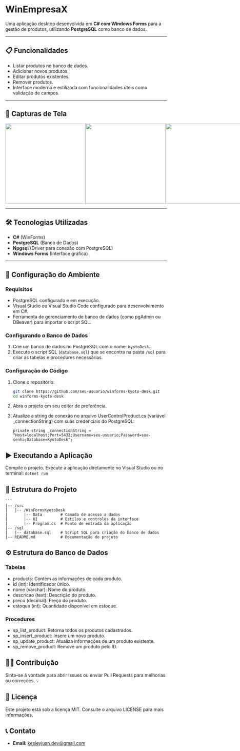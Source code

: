 # WinEmpresaX

Uma aplicação desktop desenvolvida em **C# com Windows Forms** para a gestão de produtos, utilizando **PostgreSQL** como banco de dados.

---

## 📋 Funcionalidades
- Listar produtos no banco de dados.
- Adicionar novos produtos.
- Editar produtos existentes.
- Remover produtos.
- Interface moderna e estilizada com funcionalidades úteis como validação de campos.

---

<h2>📸 Capturas de Tela</h2>

<div style="display:flex;">
    <img src="https://github.com/qwe-rtyui/WinEmpresaX/blob/main/screenshot/Clist.png" style="heigth:200px; width:250px">
    <img src="https://github.com/qwe-rtyui/WinEmpresaX/blob/main/screenshot/Vadd.png" style="heigth:200px; width:250px">    
    <img src="https://github.com/qwe-rtyui/WinEmpresaX/blob/main/screenshot/Rvendas" style="heigth:200px; width:250px">
</div>

---

## 🛠️ Tecnologias Utilizadas
- **C#** (WinForms)
- **PostgreSQL** (Banco de Dados)
- **Npgsql** (Driver para conexão com PostgreSQL)
- **Windows Forms** (Interface gráfica)

---

## 🚀 Configuração do Ambiente

### Requisitos
- PostgreSQL configurado e em execução.
- Visual Studio ou Visual Studio Code configurado para desenvolvimento em C#.
- Ferramenta de gerenciamento de banco de dados (como pgAdmin ou DBeaver) para importar o script SQL.

### Configurando o Banco de Dados
1. Crie um banco de dados no PostgreSQL com o nome: `KyotoDesk`.
2. Execute o script SQL (`database.sql`) que se encontra na pasta `/sql` para criar as tabelas e procedures necessárias.

### Configuração do Código
1. Clone o repositório:
    ```bash
    git clone https://github.com/seu-usuario/winforms-kyoto-desk.git
    cd winforms-kyoto-desk
2. Abra o projeto em seu editor de preferência.
3. Atualize a string de conexão no arquivo UserControlProduct.cs (variável _connectionString) com suas credenciais do PostgreSQL:

    ```
    private string _connectionString = "Host=localhost;Port=5432;Username=seu-usuario;Password=sua-senha;Database=KyotoDesk";
    ```

## ▶️ Executando a Aplicação
Compile o projeto.
Execute a aplicação diretamente no Visual Studio ou no terminal:
    ```
    dotnet run
    ```
## 📂 Estrutura do Projeto

    ```
    |-- /src
    |   |-- /WinFormsKyotoDesk
    |       |-- Data        # Camada de acesso a dados
    |       |-- UI          # Estilos e controles da interface
    |       |-- Program.cs  # Ponto de entrada da aplicação
    |-- /sql
    |   |-- database.sql    # Script SQL para criação do banco de dados
    |-- README.md           # Documentação do projeto
    
## ⚙️ Estrutura do Banco de Dados
### Tabelas
- products: Contém as informações de cada produto.
- id (int): Identificador único.
- nome (varchar): Nome do produto.
- descricao (text): Descrição do produto.
- preco (decimal): Preço do produto.
- estoque (int): Quantidade disponível em estoque.
### Procedures
- sp_list_product: Retorna todos os produtos cadastrados.
- sp_insert_product: Insere um novo produto.
- sp_update_product: Atualiza informações de um produto existente.
- sp_remove_product: Remove um produto pelo ID.

## 👨‍💻 Contribuição
Sinta-se à vontade para abrir Issues ou enviar Pull Requests para melhorias ou correções. 💡

## 📝 Licença
Este projeto está sob a licença MIT. Consulte o arquivo LICENSE para mais informações.

## 📞 Contato
- **Email:** kesleyjuan.dev@gmail.com


